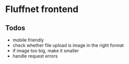# Fluffnet frontend

## Todos

- mobile friendly
- check whether file upload is image in the right format
- if image too big, make it smaller
- handle request errors
